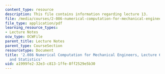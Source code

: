 ```yaml
---
content_type: resource
description: This file contains information regarding lecture 13.
file: /media/courses/2-086-numerical-computation-for-mechanical-engineers-spring-2013/a1999fe232e3c8131ffe8ff2529e5b30_MIT2_086S13_lecture6.pdf
file_type: application/pdf
learning_resource_types:
- Lecture Notes
ocw_type: OCWFile
parent_title: Lecture Notes
parent_type: CourseSection
resourcetype: Document
title: '2.086 Numerical Computation for Mechanical Engineers, Lecture 6: Probability
  and Statistics'
uid: a1999fe2-32e3-c813-1ffe-8ff2529e5b30
---
```

